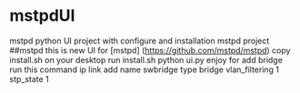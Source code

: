 # mstpdUI
mstpd python UI project with configure and installation mstpd project
##mstpd
this is new UI for [mstpd] (https://github.com/mstpd/mstpd)
copy install.sh on your desktop 
run install.sh 
python ui.py
enjoy 
for add bridge 
run this command
ip link add name swbridge type bridge vlan_filtering 1 stp_state 1
